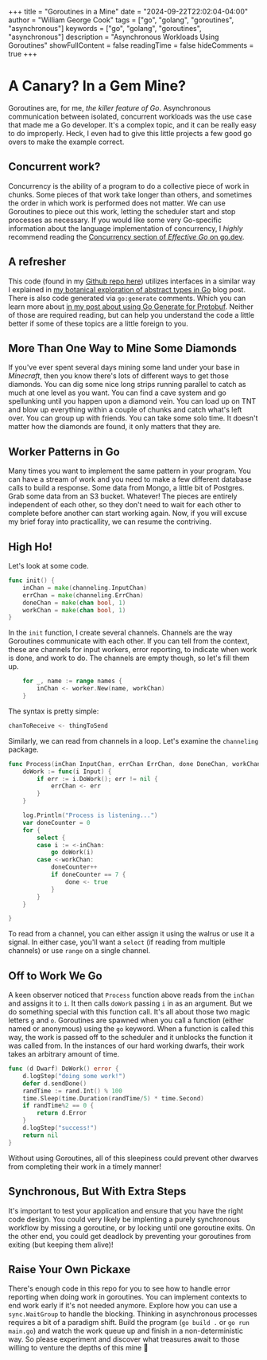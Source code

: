 +++
title = "Goroutines in a Mine"
date = "2024-09-22T22:02:04-04:00"
author = "William George Cook"
tags = ["go", "golang", "goroutines", "asynchronous"]
keywords = ["go", "golang", "goroutines", "asynchronous"]
description = "Asynchronous Workloads Using Goroutines"
showFullContent = false
readingTime = false
hideComments = true
+++
# A Canary? In a Gem Mine?
Goroutines are, for me, _the killer feature of Go_. Asynchronous communication between isolated, concurrent workloads was the use case that made me a Go developer. It's a complex topic, and it can be really easy to do improperly. Heck, I even had to give this little projects a few good go overs to make the example correct. 

## Concurrent work?
Concurrency is the ability of a program to do a collective piece of work in chunks. Some pieces of that work take longer than others, and sometimes the order in which work is performed does not matter. We can use Goroutines to piece out this work, letting the scheduler start and stop processes as necessary. If you would like some very Go-specific information about the language implementation of concurrency, I _highly_ recommend reading the [Concurrency section of _Effective Go_ on go.dev](https://go.dev/doc/effective_go#concurrency).

## A refresher 
This code (found in my [Github repo here](https://github.com/wgeorgecook/goroutines-in-a-mine)) utilizes interfaces in a similar way I explained in [my botanical exploration of abstract types in Go](https://williamcook.dev/posts/botanical_exploration_of_abstract_types_in_go/) blog post. There is also code generated via `go:generate` comments. Which you can learn more about [in my post about using Go Generate for Protobuf](https://williamcook.dev/posts/go_generate_protobuf/). Neither of those are required reading, but can help you understand the code a little better if some of these topics are a little foreign to you. 

## More Than One Way to Mine Some Diamonds
If you've ever spent several days mining some land under your base in _Minecraft_, then you know there's lots of different ways to get those diamonds. You can dig some nice long strips running parallel to catch as much at one level as you want. You can find a cave system and go spellunking until you happen upon a diamond vein. You can load up on TNT and blow up everything within a couple of chunks and catch what's left over. You can group up with friends. You can take some solo time. It doesn't matter how the diamonds are found, it only matters that they are. 

## Worker Patterns in Go
Many times you want to implement the same pattern in your program. You can have a stream of work and you need to make a few different database calls to build a response. Some data from Mongo, a little bit of Postgres. Grab some data from an S3 bucket. Whatever! The pieces are entirely independent of each other, so they don't need to wait for each other to complete before another can start working again. Now, if you will excuse my brief foray into practicallity, we can resume the contriving. 

## High Ho!
Let's look at some code. 
```go
func init() {
	inChan = make(channeling.InputChan)
	errChan = make(channeling.ErrChan)
	doneChan = make(chan bool, 1)
	workChan = make(chan bool, 1)
}
```
In the `init` function, I create several channels. Channels are the way Goroutines communicate with each other. If you can tell from the context, these are channels for input workers, error reporting, to indicate when work is done, and work to do. The channels are empty though, so let's fill them up.

```go
	for _, name := range names {
		inChan <- worker.New(name, workChan)
	}
```
The syntax is pretty simple: 
```go 
chanToReceive <- thingToSend
```

Similarly, we can read from channels in a loop. Let's examine the `channeling` package. 

```go
func Process(inChan InputChan, errChan ErrChan, done DoneChan, workChan WorkChan) {
	doWork := func(i Input) {
		if err := i.DoWork(); err != nil {
			errChan <- err
		}
	}

	log.Println("Process is listening...")
	var doneCounter = 0
	for {
		select {
		case i := <-inChan:
			go doWork(i)
		case <-workChan:
			doneCounter++
			if doneCounter == 7 {
				done <- true
			}
		}
	}

}
```

To read from a channel, you can either assign it using the walrus or use it a signal. In either case, you'll want a `select` (if reading from multiple channels) or use `range` on a single channel. 

## Off to Work We Go
A keen observer noticed that `Process` function above reads from the `inChan` and assigns it to `i`. It then calls `doWork` passing `i` in as an argument. But we do something special with this function call. It's all about those two magic letters `g` and `o`. Goroutines are spawned when you call a function (either named or anonymous) using the `go` keyword. When a function is called this way, the work is passed off to the scheduler and it unblocks the function it was called from. In the instances of our hard working dwarfs, their work takes an arbitrary amount of time.
```go
func (d Dwarf) DoWork() error {
	d.logStep("doing some work!")
	defer d.sendDone()
	randTime := rand.Int() % 100
	time.Sleep(time.Duration(randTime/5) * time.Second)
	if randTime%2 == 0 {
		return d.Error
	}
	d.logStep("success!")
	return nil
}
```
Without using Goroutines, all of this sleepiness could prevent other dwarves from completing their work in a timely manner! 

## Synchronous, But With Extra Steps
It's important to test your application and ensure that you have the right code design. You could very likely be implenting a purely synchronous workflow by missing a goroutine, or by locking until one goroutine exits. On the other end, you could get deadlock by preventing your goroutines from exiting (but keeping them alive)! 

## Raise Your Own Pickaxe
There's enough code in this repo for you to see how to handle error reporting when doing work in goroutines. You can implement contexts to end work early if it's not needed anymore. Explore how you can use a `sync.WaitGroup` to handle the blocking. Thinking in asynchronous processes requires a bit of a paradigm shift. Build the program (`go build .` or `go run main.go`) and watch the work queue up and finish in a non-deterministic way. So please experiment and discover what treasures await to those willing to venture the depths of this mine 💎

